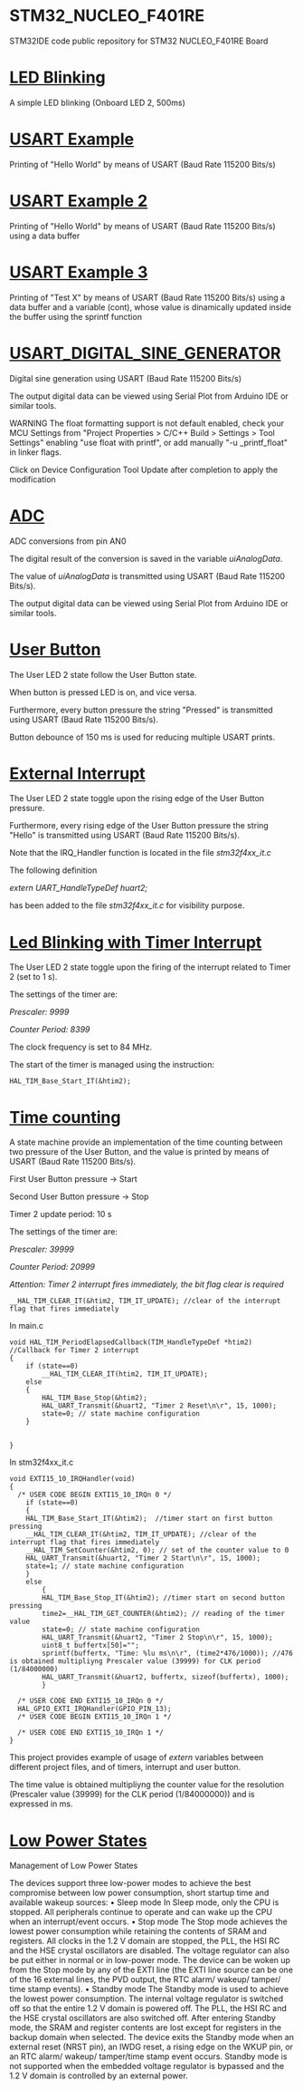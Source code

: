 # STM32_NUCLEO_F401RE
STM32IDE code public repository for STM32 NUCLEO_F401RE Board

# [LED Blinking](https://github.com/maxomous80/STM32_NUCLEO_F401RE/tree/master/LED%20Blinking)

A simple LED blinking (Onboard LED 2, 500ms)

# [USART Example](https://github.com/maxomous80/STM32_NUCLEO_F401RE/tree/master/USART%20Example)

Printing of "Hello World" by means of USART (Baud Rate 115200 Bits/s)

# [USART Example 2](https://github.com/maxomous80/STM32_NUCLEO_F401RE/tree/master/USART%20Example%202)
Printing of "Hello World" by means of USART (Baud Rate 115200 Bits/s) using a data buffer

# [USART Example 3](https://github.com/maxomous80/STM32_NUCLEO_F401RE/tree/master/USART%20Example%203)
Printing of "Test X" by means of USART (Baud Rate 115200 Bits/s) using a data buffer and a variable (cont), whose value is dinamically updated inside the buffer using the sprintf function

# [USART_DIGITAL_SINE_GENERATOR](https://github.com/maxomous80/STM32_NUCLEO_F401RE/tree/master/USART_DIGITAL_SINE_GENERATOR)
Digital sine generation using USART (Baud Rate 115200 Bits/s)

 The output digital data can be viewed using Serial Plot from Arduino IDE or similar tools.

WARNING
The float formatting support is not default enabled, check your MCU Settings from "Project Properties >  C/C++ Build > Settings > Tool Settings" enabling "use float with printf", or add manually "-u _printf_float" in linker flags.

 Click on Device Configuration Tool Update after completion to apply the modification 

# [ADC](https://github.com/maxomous80/STM32_NUCLEO_F401RE/tree/master/ADC%20Example)

 ADC conversions from pin AN0

 The digital result of the conversion is saved in the variable *uiAnalogData*.

 The value of *uiAnalogData* is transmitted using USART (Baud Rate 115200 Bits/s).

 The output digital data can be viewed using Serial Plot from Arduino IDE or similar tools.

# [User Button](https://github.com/maxomous80/STM32_NUCLEO_F401RE/tree/master/User%20Button)

The User LED 2 state follow the User Button state.

When button is pressed LED is on, and vice versa.

Furthermore, every button pressure the string "Pressed" is transmitted using USART (Baud Rate 115200 Bits/s).

Button debounce of 150 ms is used for reducing multiple USART prints.

# [External Interrupt](https://github.com/maxomous80/STM32_NUCLEO_F401RE/tree/master/External%20Interrupt)

The User LED 2 state toggle upon the rising edge of the User Button pressure.

Furthermore, every rising edge of the User Button pressure the string "Hello" is transmitted using USART (Baud Rate 115200 Bits/s).

Note that the IRQ_Handler function is located in the file *stm32f4xx_it.c*

The following definition

*extern UART_HandleTypeDef huart2;*

has been added to the file *stm32f4xx_it.c* for visibility purpose.

# [Led Blinking with Timer Interrupt](https://github.com/maxomous80/STM32_NUCLEO_F401RE/tree/master/Led%20Blink%20with%20Timer%20Interrupt)

The User LED 2 state toggle upon the firing of the interrupt related to Timer 2 (set to 1 s).

The settings of the timer are:

*Prescaler: 9999*

*Counter Period: 8399*

The clock frequency is set to 84 MHz.

The start of the timer is managed using the instruction:

`HAL_TIM_Base_Start_IT(&htim2);`


# [Time counting](https://github.com/maxomous80/STM32_NUCLEO_F401RE/tree/master/Time%Counting)

A state machine provide an implementation of the time counting between two pressure of the User Button, and the value is printed by means of USART (Baud Rate 115200 Bits/s).

First User Button pressure -> Start

Second User Button pressure -> Stop

Timer 2 update period: 10 s

The settings of the timer are:

*Prescaler: 39999*

*Counter Period: 20999*


*Attention: Timer 2 interrupt fires immediately, the bit flag clear is required*

`__HAL_TIM_CLEAR_IT(&htim2, TIM_IT_UPDATE); //clear of the interrupt flag that fires immediately`



In main.c

```
void HAL_TIM_PeriodElapsedCallback(TIM_HandleTypeDef *htim2) //Callback for Timer 2 interrupt
{
	if (state==0)
		__HAL_TIM_CLEAR_IT(htim2, TIM_IT_UPDATE);
	else
	{
		HAL_TIM_Base_Stop(&htim2);
		HAL_UART_Transmit(&huart2, "Timer 2 Reset\n\r", 15, 1000);
		state=0; // state machine configuration
	}


}
```

In stm32f4xx_it.c
```
void EXTI15_10_IRQHandler(void)
{
  /* USER CODE BEGIN EXTI15_10_IRQn 0 */
	if (state==0)
	{
	HAL_TIM_Base_Start_IT(&htim2);	//timer start on first button pressing
	__HAL_TIM_CLEAR_IT(&htim2, TIM_IT_UPDATE); //clear of the interrupt flag that fires immediately
	__HAL_TIM_SetCounter(&htim2, 0); // set of the counter value to 0
	HAL_UART_Transmit(&huart2, "Timer 2 Start\n\r", 15, 1000);
	state=1; // state machine configuration
	}
	else
		{
		HAL_TIM_Base_Stop_IT(&htim2); //timer start on second button pressing
		time2=__HAL_TIM_GET_COUNTER(&htim2); // reading of the timer value
		state=0; // state machine configuration
		HAL_UART_Transmit(&huart2, "Timer 2 Stop\n\r", 15, 1000);
		uint8_t buffertx[50]="";
		sprintf(buffertx, "Time: %lu ms\n\r", (time2*476/1000)); //476 is obtained multipliyng Prescaler value (39999) for CLK period (1/84000000)
		HAL_UART_Transmit(&huart2, buffertx, sizeof(buffertx), 1000);
		}

  /* USER CODE END EXTI15_10_IRQn 0 */
  HAL_GPIO_EXTI_IRQHandler(GPIO_PIN_13);
  /* USER CODE BEGIN EXTI15_10_IRQn 1 */

  /* USER CODE END EXTI15_10_IRQn 1 */
}
```

This project provides example of usage of *extern* variables between different project files, and of timers, interrupt and user button.

The time value is obtained multipliyng the counter value for the resolution (Prescaler value (39999) for the CLK period (1/84000000)) and is expressed in ms.

# [Low Power States](https://github.com/maxomous80/STM32_NUCLEO_F401RE/tree/master/PWR)

Management of Low Power States

The devices support three low-power modes to achieve the best compromise between low power consumption, short startup time and available wakeup sources:
• Sleep mode
In Sleep mode, only the CPU is stopped. All peripherals continue to operate and can
wake up the CPU when an interrupt/event occurs.
• Stop mode
The Stop mode achieves the lowest power consumption while retaining the contents of SRAM and registers. All clocks in the 1.2 V domain are stopped, the PLL, the HSI RC and the HSE crystal oscillators are disabled. The voltage regulator can also be put either in normal or in low-power mode.
The device can be woken up from the Stop mode by any of the EXTI line (the EXTI line source can be one of the 16 external lines, the PVD output, the RTC alarm/ wakeup/ tamper/ time stamp events).
• Standby mode
The Standby mode is used to achieve the lowest power consumption. The internal voltage regulator is switched off so that the entire 1.2 V domain is powered off. The PLL, the HSI RC and the HSE crystal oscillators are also switched off. After entering Standby mode, the SRAM and register contents are lost except for registers in the backup domain when selected.
The device exits the Standby mode when an external reset (NRST pin), an IWDG reset, a rising edge on the WKUP pin, or an RTC alarm/ wakeup/ tamper/time stamp event occurs.
Standby mode is not supported when the embedded voltage regulator is bypassed and the 1.2 V domain is controlled by an external power.